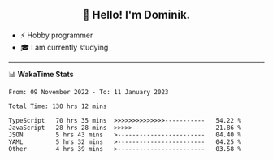 <h2 align="center">👋 Hello! I'm Dominik.</h2>

- ⚡ Hobby programmer
- 🎓 I am currently studying

---
📊 **WakaTime Stats**
<!--START_SECTION:waka-->

```text
From: 09 November 2022 - To: 11 January 2023

Total Time: 130 hrs 12 mins

TypeScript   70 hrs 35 mins  >>>>>>>>>>>>>>-----------   54.22 %
JavaScript   28 hrs 28 mins  >>>>>--------------------   21.86 %
JSON         5 hrs 43 mins   >------------------------   04.40 %
YAML         5 hrs 32 mins   >------------------------   04.25 %
Other        4 hrs 39 mins   >------------------------   03.58 %
```

<!--END_SECTION:waka-->
